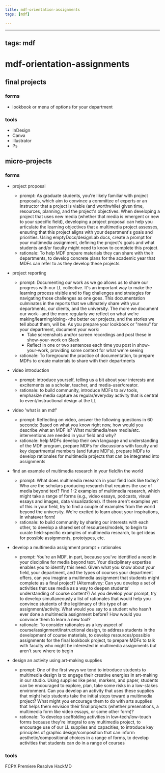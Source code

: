 ```yaml
---
title: mdf-orientation-assignments
tags: [mdf]

---
```


---
tags: mdf
---
# mdf-orientation-assignments

## final projects

### forms
* lookbook or menu of options for your department

### tools
* InDesign
* Canva
* Illustrator
* Ps


## micro-projects

### forms

* project proposal 
    * prompt: As graduate students, you're likely familiar with project proposals, which aim to convince a committee of experts or an instructor that a project is viable (and worthwhile) given time, resources, planning, and the project's objectives. When developing a project that uses new media (whether that media is emergent or new to your specific field), developing a project proposal can help you articulate the learning objectives that a multimedia project  assesses, ensuring that this project aligns with your department's goals and priorities. Using emptyDocs/designLab docs, create a prompt for your multimedia assignment, defining the project's goals and what students and/or faculty might need to know to complete this project.
    * rationale: To help MDF prepare materials they can share with their departments, to develop concrete plans for the academic year that MDFs can refer to as they develop these projects

* project reporting
    * prompt: Documenting our work as we go allows us to share our progress with our LL collective. It's an important way to make the learning process visible and to flag challenges and strategies for navigating those challenges as one goes. This documentation culminates in the reports that we ultimately share with your departments, our clients, and the university. The more we document our work--and the more regularly we reflect on what we're making/learning/doing--the better our projects, and the stories we tell about them, will be. As you prepare your lookbook or "menu" for your department, document your work:
        * Take screenshots and/or screen recordings and post these in show-your-work on Slack
        * Reflect in one or two sentences each time you post in show-your-work, providing some context for what we're seeing
    * rationale: To foreground the practice of documentation, to prepare MDFs to create materials to share with their departments

* video introduction
    * prompt: introduce yourself, telling us a bit about your interests and excitements as a scholar, teacher, and media-user/creator.
    * rationale: to build community, introduce MDFs to a/v tools, emphasize media capture as regular/everyday activity that is central to event/instructional design at the LL


* video 'what is an mdf'
    * prompt: Reflecting on video, answer the following questions in 60 seconds: Based on what you know right now, how would you describe what an MDF is? What multimedia/new media/etc. interventions are needed in your field and why? 
    * rationale: help MDFs develop their own language and understanding of the MDF program, prepare MDFs for discussions with faculty and key departmental members (and future MDFs), prepare MDFs to develop rationales for multimedia projects that can be integrated into assignments

* find an example of multimedia research in your field/in the world
    * prompt: What does multimedia research in your field look like today? Who are the scholars producing research that requires the use of media beyond text? Find 1-2 examples of multimedia research, which might take a range of forms (e.g., video essays, podcasts, visual essays and images, data visualizations). If there aren't examples yet of this in your field, try to find a couple of examples from the world beyond the university. We're excited to learn about your inspirations, in whatever form!
    * rationale: to build community by sharing our interests with each other, to develop a shared set of resources/models, to begin to curate field-specific examples of multimedia research, to get ideas for possible assignments, prototypes, etc.

* develop a multimedia assignment prompt + rationales
    * prompt: You're an MDF, in part, because you've identified a need in your discipline for media beyond text. Your disciplinary expertise enables you to identify this need. Given what you know about your field, your department, and the types of courses your department offers, can you imagine a multimedia assignment that students might complete as a final project? (Alternativey: Can you develop a set of activities that use media as a way to deepen students' understanding of course content?) As you develop your prompt, try to develop simultaneously a list of rationales that would help you convince students of the legitimacy of this type of an assignment/activity. What would you say to a student who hasn't ever done a multimedia assignment before? How would you convince them to learn a new tool?
    * rationale: To consider rationales as a key aspect of course/assignment/instructional design, to address students in the development of course materials, to develop resources/possible assignments for the final lookbook project, to prepare MDFs to talk with faculty who might be interested in multimedia assignments but aren't sure where to begin

* design an activity using art-making supplies
    * prompt: One of the first ways we tend to introduce students to multimedia design is to engage their creative energies in art-making in our studio. Using supplies like pens, markers, and paper, students can be encouraged to explore, plan, take some risks in a low-stakes environment. Can you develop an activity that uses these supplies that might help students take the initial steps toward a multimedia project? What might you encourage them to do with arts supplies that helps them envision their final projects (whether presenations, a multimedia form like video essays, or some other form)?
    * rationale: To develop scaffolding activities in low-tech/low-touch forms because they're integral to any multimedia project, to encourage use of our LL supplies and capacities, to introduce key principles of graphic design/composition that can inform aesthetic/compositional choices in a range of forms, to develop activities that students can do in a range of courses


### tools
FCPX
Premiere
Resolve
HackMD

